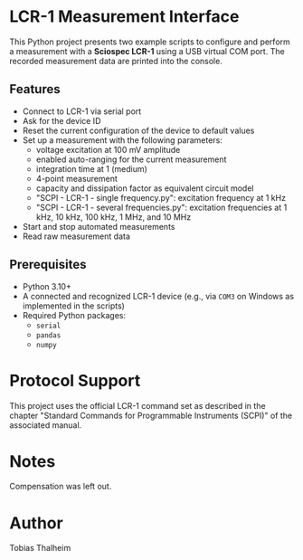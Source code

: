 # LCR-1 Measurement Interface

This Python project presents two example scripts to configure and perform a measurement with a **Sciospec LCR-1** using a USB virtual COM port. The recorded measurement data are printed into the console.

## Features

- Connect to LCR-1 via serial port
- Ask for the device ID
- Reset the current configuration of the device to default values
- Set up a measurement with the following parameters:
    - voltage excitation at 100 mV amplitude
    - enabled auto-ranging for the current measurement
    - integration time at 1 (medium)
    - 4-point measurement
    - capacity and dissipation factor as equivalent circuit model
    - "SCPI - LCR-1 - single frequency.py": excitation frequency at 1 kHz
    - "SCPI - LCR-1 - several frequencies.py": excitation frequencies at 1 kHz, 10 kHz, 100 kHz, 1 MHz, and 10 MHz
- Start and stop automated measurements
- Read raw measurement data

## Prerequisites

- Python 3.10+
- A connected and recognized LCR-1 device (e.g., via `COM3` on Windows as implemented in the scripts)
- Required Python packages:
  - `serial`
  - `pandas`
  - `numpy`

# Protocol Support
This project uses the official LCR-1 command set as described in the chapter "Standard Commands for Programmable Instruments (SCPI)" of the associated manual.

# Notes

Compensation was left out.

# Author

Tobias Thalheim
